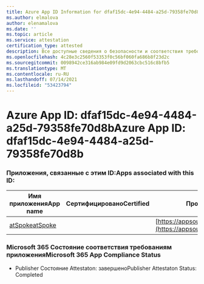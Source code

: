 ```yaml
---
title: Azure App ID Information for dfaf15dc-4e94-4484-a25d-79358fe70d8b
ms.author: elmalova
author: elenamalova
ms.date: ''
ms.topic: article
ms.service: attestation
certification_type: attested
description: Все доступные сведения о безопасности и соответствия требованиям для dfaf15dc-4e94-4484-a25d-79358fe70d8b.
ms.openlocfilehash: 4c28e3c2560f53353f0c56bf060fa686b8f23d2c
ms.sourcegitcommit: 0098942ce316ab984e09fd9d2063cbc516c8bfb5
ms.translationtype: MT
ms.contentlocale: ru-RU
ms.lasthandoff: 07/14/2021
ms.locfileid: "53423794"
---
```

# <a name="azure-app-id-dfaf15dc-4e94-4484-a25d-79358fe70d8b"></a><span data-ttu-id="b78e8-103">Azure App ID: dfaf15dc-4e94-4484-a25d-79358fe70d8b</span><span class="sxs-lookup"><span data-stu-id="b78e8-103">Azure App ID: dfaf15dc-4e94-4484-a25d-79358fe70d8b</span></span>


### <a name="apps-associated-with-this-id"></a><span data-ttu-id="b78e8-104">Приложения, связанные с этим ID:</span><span class="sxs-lookup"><span data-stu-id="b78e8-104">Apps associated with this ID:</span></span>
| <span data-ttu-id="b78e8-105">**Имя приложения**</span><span class="sxs-lookup"><span data-stu-id="b78e8-105">**App name**</span></span> | <span data-ttu-id="b78e8-106">**Сертифицировано**</span><span class="sxs-lookup"><span data-stu-id="b78e8-106">**Certified**</span></span> | <span data-ttu-id="b78e8-107">**Просмотр в AppSource**</span><span class="sxs-lookup"><span data-stu-id="b78e8-107">**View in AppSource**</span></span> |
|-|-|-|
| [<span data-ttu-id="b78e8-108">atSpoke</span><span class="sxs-lookup"><span data-stu-id="b78e8-108">atSpoke</span></span>](https://docs.microsoft.com/en-us/microsoft-365-app-certification/forward/WA200001454) |  | [https://appsource.microsoft.com/product/office/WA200001454](https://appsource.microsoft.com/product/office/WA200001454) |

### <a name="microsoft-365-app-compliance-status"></a><span data-ttu-id="b78e8-109">Microsoft 365 Состояние соответствия требованиям приложения</span><span class="sxs-lookup"><span data-stu-id="b78e8-109">Microsoft 365 App Compliance Status</span></span>
- <span data-ttu-id="b78e8-110">Publisher Состояние Attestaton: завершено</span><span class="sxs-lookup"><span data-stu-id="b78e8-110">Publisher Attestaton Status: Completed</span></span>
